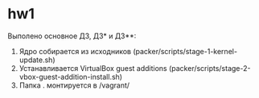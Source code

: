 # hw1
Выполено основное ДЗ, ДЗ* и ДЗ**:
1. Ядро собирается из исходников (packer/scripts/stage-1-kernel-update.sh)
2. Устанавливается VirtualBox guest additions (packer/scripts/stage-2-vbox-guest-addition-install.sh) 
3. Папка . монтируется в /vagrant/
